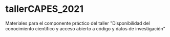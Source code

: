# tallerCAPES_2021
Materiales para el componente práctico del taller "Disponibilidad del conocimiento científico y acceso abierto a código y datos de investigación"
